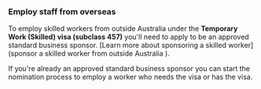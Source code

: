 ### Employ staff from overseas

To employ skilled workers from outside Australia under the **Temporary Work (Skilled) visa (subclass 457)** you'll need to apply to be an approved standard business sponsor. [Learn more about sponsoring a skilled worker](sponsor a skilled worker from outside Australia ).

If you're already an approved standard business sponsor you can start the nomination process to employ a worker who needs the visa or has the visa.
